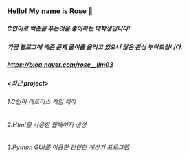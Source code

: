 ### Hello! My name is Rose 👋

##### C언어로 백준을 푸는것을 좋아하는 대학생입니다!
##### 가끔 블로그에 백준 문제 풀이를 올리고 있으니 많은 관심 부탁드립니다.
##### https://blog.naver.com/rose__lim03


##### <최근 project>
###### 1.C언어 테트리스 게임 제작
###### 2.Html을 사용한 웹페이지 생성
###### 3.Python GUI를 이용한 간단한 계산기 프로그램

<!--
**yellowmarten/yellowmarten** is a ✨ _special_ ✨ repository because its `README.md` (this file) appears on your GitHub profile.

Here are some ideas to get you started:

- 🔭 I’m currently working on ...
- 🌱 I’m currently learning ...
- 👯 I’m looking to collaborate on ...
- 🤔 I’m looking for help with ...
- 💬 Ask me about ...
- 📫 How to reach me: ...
- 😄 Pronouns: ...
- ⚡ Fun fact: ...
-->
